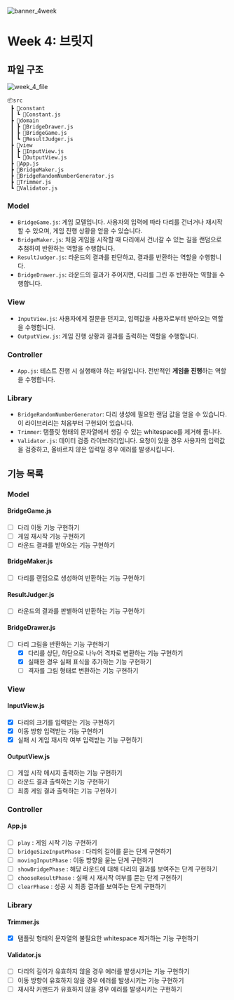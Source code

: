![banner_4week](https://user-images.githubusercontent.com/87642422/202839220-1728a81b-d10f-4e48-98e7-05676585d329.png)

# Week 4: 브릿지

## 파일 구조

![week_4_file](https://user-images.githubusercontent.com/87642422/202858404-86dd64a4-853a-4ae1-8c06-a58f93802f10.PNG)

```
📦src
 ┣ 📂constant
 ┃ ┗ 📜Constant.js
 ┣ 📂domain
 ┃ ┣ 📜BridgeDrawer.js
 ┃ ┣ 📜BridgeGame.js
 ┃ ┗ 📜ResultJudger.js
 ┣ 📂view
 ┃ ┣ 📜InputView.js
 ┃ ┗ 📜OutputView.js
 ┣ 📜App.js
 ┣ 📜BridgeMaker.js
 ┣ 📜BridgeRandomNumberGenerator.js
 ┣ 📜Trimmer.js
 ┗ 📜Validator.js

```

### Model

- `BridgeGame.js`: 게임 모델입니다. 사용자의 입력에 따라 다리를 건너거나 재시작할 수 있으며, 게임 진행 상황을 얻을 수 있습니다.
- `BridgeMaker.js`: 처음 게임을 시작할 때 다리에서 건너갈 수 있는 길을 랜덤으로 추첨하여 반환하는 역할을 수행합니다.
- `ResultJudger.js`: 라운드의 결과를 판단하고, 결과를 반환하는 역할을 수행합니다.
- `BridgeDrawer.js`: 라운드의 결과가 주어지면, 다리를 그린 후 반환하는 역할을 수행합니다.

### View

- `InputView.js`: 사용자에게 질문을 던지고, 입력값을 사용자로부터 받아오는 역할을 수행합니다.
- `OutputView.js`: 게임 진행 상황과 결과를 출력하는 역할을 수행합니다.

### Controller

- `App.js`: 테스트 진행 시 실행해야 하는 파일입니다. 전반적인 **게임을 진행**하는 역할을 수행합니다.

### Library

- `BridgeRandomNumberGenerator`: 다리 생성에 필요한 랜덤 값을 얻을 수 있습니다. 이 라이브러리는 처음부터 구현되어 있습니다.
- `Trimmer`: 탬플릿 형태의 문자열에서 생길 수 있는 whitespace를 제거해 줍니다.
- `Validator.js`: 데이터 검증 라이브러리입니다. 요청이 있을 경우 사용자의 입력값을 검증하고, 올바르지 않은 입력일 경우 에러를 발생시킵니다.

## 기능 목록

### Model

#### BridgeGame.js

- [ ] 다리 이동 기능 구현하기
- [ ] 게임 재시작 기능 구현하기
- [ ] 라운드 결과를 받아오는 기능 구현하기

#### BridgeMaker.js

- [ ] 다리를 랜덤으로 생성하여 반환하는 기능 구현하기

#### ResultJudger.js

- [ ] 라운드의 결과를 판별하여 반환하는 기능 구현하기

#### BridgeDrawer.js

- [ ] 다리 그림을 반환하는 기능 구현하기
  - [x] 다리를 상단, 하단으로 나누어 격자로 변환하는 기능 구현하기
  - [x] 실패한 경우 실패 표식을 추가하는 기능 구현하기
  - [ ] 격자를 그림 형태로 변환하는 기능 구현하기

### View

#### InputView.js

- [x] 다리의 크기를 입력받는 기능 구현하기
- [x] 이동 방향 입력받는 기능 구현하기
- [x] 실패 시 게임 재시작 여부 입력받는 기능 구현하기

#### OutputView.js

- [ ] 게임 시작 메시지 출력하는 기능 구현하기
- [ ] 라운드 결과 출력하는 기능 구현하기
- [ ] 최종 게임 결과 출력하는 기능 구현하기

### Controller

#### App.js

- [ ] `play` : 게임 시작 기능 구현하기
- [ ] `bridgeSizeInputPhase` : 다리의 길이를 묻는 단계 구현하기
- [ ] `movingInputPhase` : 이동 방향을 묻는 단계 구현하기
- [ ] `showBridgePhase` : 해당 라운드에 대해 다리의 결과를 보여주는 단계 구현하기
- [ ] `chooseResultPhase` : 실패 시 재시작 여부를 묻는 단계 구현하기
- [ ] `clearPhase` : 성공 시 최종 결과를 보여주는 단계 구현하기

### Library

#### Trimmer.js

- [x] 탬플릿 형태의 문자열의 불필요한 whitespace 제거하는 기능 구현하기

#### Validator.js

- [ ] 다리의 길이가 유효하지 않을 경우 에러를 발생시키는 기능 구현하기
- [ ] 이동 방향이 유효하지 않을 경우 에러를 발생시키는 기능 구현하기
- [ ] 재시작 커맨드가 유효하지 않을 경우 에러를 발생시키는 구현하기
